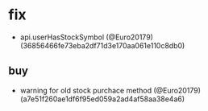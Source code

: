 # fix

* api.userHasStockSymbol (@Euro20179) (36856466fe73eba2df71d3e170aa061e110c8db0)

## buy

* warning for old stock purchace method (@Euro20179) (a7e51f260ae1df6f95ed059a2ad4af58aa38e4a6)


